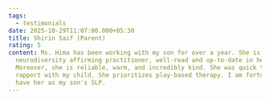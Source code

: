 ```yaml
---
tags:
  - testimonials
date: 2025-10-29T11:07:00.000+05:30
title: Shirin Saif (Parent)
rating: 5
content: Ms. Hima has been working with my son for over a year. She is a
  neurodiversity affirming practitioner, well-read and up-to-date in her field.
  Moreover, she is reliable, warm, and incredibly kind. She was quick to build
  rapport with my child. She prioritizes play-based therapy. I am fortunate to
  have her as my son's SLP.
---
```

